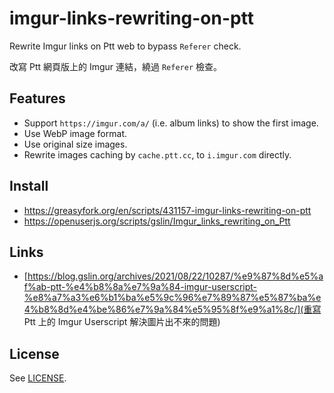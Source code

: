 # imgur-links-rewriting-on-ptt

Rewrite Imgur links on Ptt web to bypass `Referer` check.

改寫 Ptt 網頁版上的 Imgur 連結，繞過 `Referer` 檢查。

## Features

* Support `https://imgur.com/a/` (i.e. album links) to show the first image.
* Use WebP image format.
* Use original size images.
* Rewrite images caching by `cache.ptt.cc`, to `i.imgur.com` directly.

## Install

* https://greasyfork.org/en/scripts/431157-imgur-links-rewriting-on-ptt
* https://openuserjs.org/scripts/gslin/Imgur_links_rewriting_on_Ptt

## Links

* [https://blog.gslin.org/archives/2021/08/22/10287/%e9%87%8d%e5%af%ab-ptt-%e4%b8%8a%e7%9a%84-imgur-userscript-%e8%a7%a3%e6%b1%ba%e5%9c%96%e7%89%87%e5%87%ba%e4%b8%8d%e4%be%86%e7%9a%84%e5%95%8f%e9%a1%8c/](重寫 Ptt 上的 Imgur Userscript 解決圖片出不來的問題)

## License

See [LICENSE](LICENSE).
